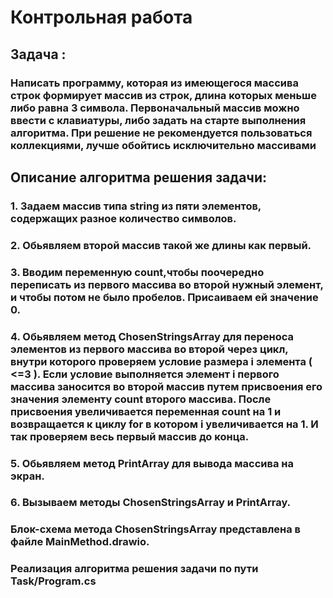  # Контрольная работа
 ## Задача : 
 ### Написать программу, которая из имеющегося массива строк формирует массив из строк, длина которых меньше либо равна 3 символа. Первоначальный массив можно ввести с клавиатуры, либо задать на старте выполнения алгоритма. При решение не рекомендуется пользоваться коллекциями, лучше обойтись исключительно массивами
 ## Описание алгоритма решения задачи:
   
 ### 1. Задаем массив типа string из пяти элементов, содержащих разное количество символов.
 ### 2. Обьявляем второй массив такой же длины как  первый. 
 ### 3. Вводим переменную count,чтобы поочередно переписать из первого массива во второй нужный элемент, и чтобы потом не было пробелов. Присаиваем ей значение 0.
 ### 4. Обьявляем метод ChosenStringsArray для переноса элементов из первого массива во второй  через цикл, внутри которого проверяем условие размера i элемента ( <=3 ). Если условие выполняется элемент i первого массива заносится во второй массив путем присвоения его значения элементу count второго массива. После присвоения увеличивается переменная count на 1 и возвращается к циклу for в котором i увеличивается на 1. И так проверяем весь первый массив до конца.
 ### 5. Обьявляем метод PrintArray для вывода массива на экран.
 ### 6. Вызываем методы ChosenStringsArray и PrintArray.


 ### Блок-схема метода ChosenStringsArray представлена в файле MainMethod.drawio.
 ### Реализация алгоритма решения задачи по пути Task/Program.cs